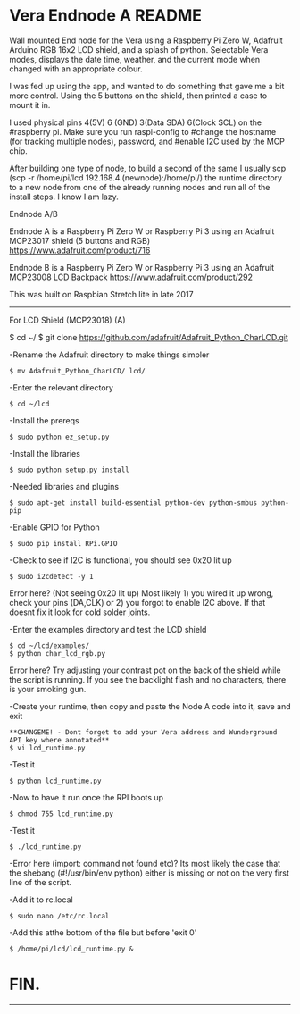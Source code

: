 # Vera Endnode A README

Wall mounted End node for the Vera using a Raspberry Pi Zero W, Adafruit Arduino RGB 16x2 LCD shield, and a splash of python. Selectable Vera modes, displays the date time, weather, and the current mode when changed with an appropriate colour.

I was fed up using the app, and wanted to do something that gave me a bit more control. Using the 5 buttons on the shield, then printed a case to mount it in. 

I used physical pins 4(5V) 6 (GND) 3(Data SDA) 6(Clock SCL) on the #raspberry pi. Make sure you run raspi-config to #change the hostname (for tracking multiple nodes), password, and #enable I2C used by the MCP chip. 

After building one type of node, to build a second of the same I usually scp (scp -r /home/pi/lcd 192.168.4.(newnode):/home/pi/) the runtime directory to a new node from one of the already running nodes and run all of the install steps. I know I am lazy.

Endnode A/B

Endnode A is a Raspberry Pi Zero W or Raspberry Pi 3 using an Adafruit MCP23017 shield (5 buttons and RGB)
https://www.adafruit.com/product/716

Endnode B is a Raspberry Pi Zero W or Raspberry Pi 3 using an Adafruit MCP23008 LCD Backpack
https://www.adafruit.com/product/292

This was built on Raspbian Stretch lite in late 2017
***************************************************************************************
For LCD Shield (MCP23018) (A)
	
  $ cd ~/
	$ git clone https://github.com/adafruit/Adafruit_Python_CharLCD.git

-Rename the Adafruit directory to make things simpler

	$ mv Adafruit_Python_CharLCD/ lcd/

-Enter the relevant directory

	$ cd ~/lcd

-Install the prereqs

	$ sudo python ez_setup.py

-Install the libraries

	$ sudo python setup.py install

-Needed libraries and plugins
	
	$ sudo apt-get install build-essential python-dev python-smbus python-pip

-Enable GPIO for Python

	$ sudo pip install RPi.GPIO

-Check to see if I2C is functional, you should see 0x20 lit up

	$ sudo i2cdetect -y 1

Error here? (Not seeing 0x20 lit up) Most likely 1) you wired it up wrong, check your pins (DA,CLK) or 2) you forgot to enable I2C above. If that doesnt fix it look for cold solder joints.


-Enter the examples directory and test the LCD shield
	
	$ cd ~/lcd/examples/
	$ python char_lcd_rgb.py

Error here? Try adjusting your contrast pot on the back of the shield while the script is running. If you see the backlight flash and no characters, there is your smoking gun.


-Create your runtime, then copy and paste the Node A code into it, save and exit
	
	**CHANGEME! - Dont forget to add your Vera address and Wunderground API key where annotated**
	$ vi lcd_runtime.py


-Test it

	$ python lcd_runtime.py

-Now to have it run once the RPI boots up

	$ chmod 755 lcd_runtime.py

-Test it

	$ ./lcd_runtime.py

-Error here (import: command not found etc)? Its most likely the case that the shebang (#!/usr/bin/env python) either is missing or not on the very first line of the script.

-Add it to rc.local
	
	$ sudo nano /etc/rc.local

-Add this atthe bottom of the file but before 'exit 0'
  
	$ /home/pi/lcd/lcd_runtime.py &




# FIN.



______________________________________________________________________________________________
